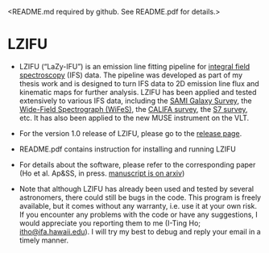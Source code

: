 <README.md required by github. See README.pdf for details.>
# LZIFU
* LZIFU (“LaZy-IFU”) is an emission line fitting pipeline for [integral field spectroscopy](https://en.wikipedia.org/wiki/Integral_field_spectrograph) (IFS) data. The pipeline was developed as part of my thesis work and is designed to turn IFS data to 2D emission line flux and kinematic maps for further analysis. LZIFU has been applied and tested extensively to various IFS data, including the [SAMI Galaxy Survey](sami-survey.org), the [Wide-Field Spectrograph (WiFeS)](http://rsaa.anu.edu.au/observatories/instruments/wide-field-spectrograph-wifes), the [CALIFA survey](www.caha.es/CALIFA/public_html/), the [S7 survey](https://miocene.anu.edu.au/S7/), etc. It has also been applied to the new MUSE instrument on the VLT. 

* For the version 1.0 release of LZIFU, please go to the [release page](https://github.com/hoiting/LZIFU/releases). 

* README.pdf contains instruction for installing and running LZIFU

* For details about the software, please refer to the corresponding paper (Ho et al. Ap&SS, in press. [manuscript is on arxiv](http://arxiv.org/abs/1607.06561)) 

* Note that although LZIFU has already been used and tested by several astronomers, there could still be bugs in the code. This program is freely available, but it comes without any warranty, i.e. use it at your own risk. If you encounter any problems with the code or have any suggestions, I would appreciate you reporting them to me (I-Ting Ho; itho@ifa.hawaii.edu). I will try my best to debug and reply your email in a timely manner. 

